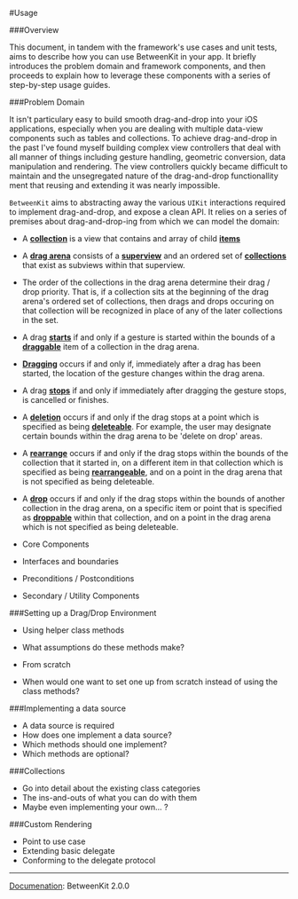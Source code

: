 #Usage

###Overview

This document, in tandem with the framework's use cases and unit tests, aims to describe how you can use BetweenKit in your app. It briefly introduces the problem domain and framework components, and then proceeds to explain how to leverage these components with a series of step-by-step usage guides.

###Problem Domain

It isn't particulary easy to build smooth drag-and-drop into your iOS applications, especially when you are dealing with multiple data-view components such as tables and collections. To achieve drag-and-drop in the past I've found myself building complex view controllers that deal with all manner of things including gesture handling, geometric conversion, data manipulation and rendering. The view controllers quickly became difficult to maintain and the unsegregated nature of the drag-and-drop functionallity ment that reusing and extending it was nearly impossible.

`BetweenKit` aims to abstracting away the various `UIKit` interactions required to implement drag-and-drop, and expose a clean API. It relies on a series of premises about drag-and-drop-ing from which we can model the domain:

- A <u>__collection__</u> is a view that contains and array of child <u>__items__</u>
- A <u>__drag arena__</u> consists of a <u>__superview__</u> and an ordered set of <u>__collections__</u> that exist as subviews within that superview.
- The order of the collections in the drag arena determine their drag / drop priority. That is, if a collection sits at the beginning of the drag arena's ordered set of collections, then drags and drops occuring on that collection will be recognized in place of any of the later collections in the set.
- A drag <u>__starts__</u> if and only if a gesture is started within the bounds of a <u>__draggable__</u> item of a collection in the drag arena.
- <u>__Dragging__</u> occurs if and only if, immediately after a drag has been started, the location of the gesture changes within the drag arena.
- A drag <u>__stops__</u> if and only if immediately after dragging the gesture stops, is cancelled or finishes.
- A <u>__deletion__</u> occurs if and only if the drag stops at a point which is specified as being <u>__deleteable__</u>. For example, the user may designate certain bounds within the drag arena to be 'delete on drop' areas.
- A <u>__rearrange__</u> occurs if and only if the drag stops within the bounds of the collection that it started in, on a different item in that collection which is specified as being <u>__rearrangeable__</u>, and on a point in the drag arena that is not specified as being deleteable.
- A <u>__drop__</u> occurs if and only if the drag stops within the bounds of another collection in the drag arena, on a specific item or point that is specified as <u>__droppable__</u> within that collection, and on a point in the drag arena which is not specified as being deleteable.




- Core Components
- Interfaces and boundaries
- Preconditions / Postconditions
- Secondary / Utility Components

###Setting up a Drag/Drop Environment

- Using helper class methods
- What assumptions do these methods make?

- From scratch
- When would one want to set one up from scratch instead of using the class methods?

###Implementing a data source

- A data source is required
- How does one implement a data source?
- Which methods should one implement?
- Which methods are optional?

###Collections

- Go into detail about the existing class categories
- The ins-and-outs of what you can do with them
- Maybe even implementing your own... ?

###Custom Rendering

- Point to use case
- Extending basic delegate
- Conforming to the delegate protocol

___

<u>Documenation</u>: BetweenKit 2.0.0